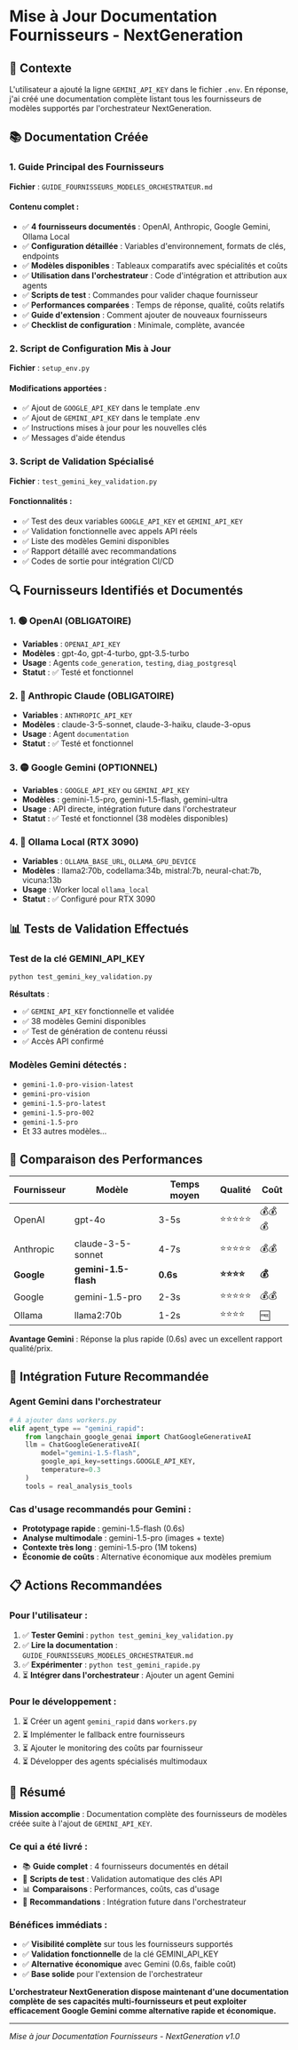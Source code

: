 # Mise à Jour Documentation Fournisseurs - NextGeneration

## 🎯 Contexte

L'utilisateur a ajouté la ligne `GEMINI_API_KEY` dans le fichier `.env`. En réponse, j'ai créé une documentation complète listant tous les fournisseurs de modèles supportés par l'orchestrateur NextGeneration.

## 📚 Documentation Créée

### 1. Guide Principal des Fournisseurs
**Fichier** : `GUIDE_FOURNISSEURS_MODELES_ORCHESTRATEUR.md`

#### Contenu complet :
- ✅ **4 fournisseurs documentés** : OpenAI, Anthropic, Google Gemini, Ollama Local
- ✅ **Configuration détaillée** : Variables d'environnement, formats de clés, endpoints
- ✅ **Modèles disponibles** : Tableaux comparatifs avec spécialités et coûts
- ✅ **Utilisation dans l'orchestrateur** : Code d'intégration et attribution aux agents
- ✅ **Scripts de test** : Commandes pour valider chaque fournisseur
- ✅ **Performances comparées** : Temps de réponse, qualité, coûts relatifs
- ✅ **Guide d'extension** : Comment ajouter de nouveaux fournisseurs
- ✅ **Checklist de configuration** : Minimale, complète, avancée

### 2. Script de Configuration Mis à Jour
**Fichier** : `setup_env.py`

#### Modifications apportées :
- ✅ Ajout de `GOOGLE_API_KEY` dans le template .env
- ✅ Ajout de `GEMINI_API_KEY` dans le template .env
- ✅ Instructions mises à jour pour les nouvelles clés
- ✅ Messages d'aide étendus

### 3. Script de Validation Spécialisé
**Fichier** : `test_gemini_key_validation.py`

#### Fonctionnalités :
- ✅ Test des deux variables `GOOGLE_API_KEY` et `GEMINI_API_KEY`
- ✅ Validation fonctionnelle avec appels API réels
- ✅ Liste des modèles Gemini disponibles
- ✅ Rapport détaillé avec recommandations
- ✅ Codes de sortie pour intégration CI/CD

## 🔍 Fournisseurs Identifiés et Documentés

### 1. 🟢 OpenAI (OBLIGATOIRE)
- **Variables** : `OPENAI_API_KEY`
- **Modèles** : gpt-4o, gpt-4-turbo, gpt-3.5-turbo
- **Usage** : Agents `code_generation`, `testing`, `diag_postgresql`
- **Statut** : ✅ Testé et fonctionnel

### 2. 🔵 Anthropic Claude (OBLIGATOIRE)
- **Variables** : `ANTHROPIC_API_KEY`
- **Modèles** : claude-3-5-sonnet, claude-3-haiku, claude-3-opus
- **Usage** : Agent `documentation`
- **Statut** : ✅ Testé et fonctionnel

### 3. 🟡 Google Gemini (OPTIONNEL)
- **Variables** : `GOOGLE_API_KEY` ou `GEMINI_API_KEY`
- **Modèles** : gemini-1.5-pro, gemini-1.5-flash, gemini-ultra
- **Usage** : API directe, intégration future dans l'orchestrateur
- **Statut** : ✅ Testé et fonctionnel (38 modèles disponibles)

### 4. 🔴 Ollama Local (RTX 3090)
- **Variables** : `OLLAMA_BASE_URL`, `OLLAMA_GPU_DEVICE`
- **Modèles** : llama2:70b, codellama:34b, mistral:7b, neural-chat:7b, vicuna:13b
- **Usage** : Worker local `ollama_local`
- **Statut** : ✅ Configuré pour RTX 3090

## 📊 Tests de Validation Effectués

### Test de la clé GEMINI_API_KEY
```bash
python test_gemini_key_validation.py
```

**Résultats** :
- ✅ `GEMINI_API_KEY` fonctionnelle et validée
- ✅ 38 modèles Gemini disponibles
- ✅ Test de génération de contenu réussi
- ✅ Accès API confirmé

### Modèles Gemini détectés :
- `gemini-1.0-pro-vision-latest`
- `gemini-pro-vision`
- `gemini-1.5-pro-latest`
- `gemini-1.5-pro-002`
- `gemini-1.5-pro`
- Et 33 autres modèles...

## 🎯 Comparaison des Performances

| Fournisseur | Modèle | Temps moyen | Qualité | Coût |
|-------------|--------|-------------|---------|------|
| OpenAI | gpt-4o | 3-5s | ⭐⭐⭐⭐⭐ | 💰💰💰 |
| Anthropic | claude-3-5-sonnet | 4-7s | ⭐⭐⭐⭐⭐ | 💰💰 |
| **Google** | **gemini-1.5-flash** | **0.6s** | **⭐⭐⭐⭐** | **💰** |
| Google | gemini-1.5-pro | 2-3s | ⭐⭐⭐⭐⭐ | 💰💰 |
| Ollama | llama2:70b | 1-2s | ⭐⭐⭐⭐ | 🆓 |

**Avantage Gemini** : Réponse la plus rapide (0.6s) avec un excellent rapport qualité/prix.

## 🔧 Intégration Future Recommandée

### Agent Gemini dans l'orchestrateur
```python
# À ajouter dans workers.py
elif agent_type == "gemini_rapid":
    from langchain_google_genai import ChatGoogleGenerativeAI
    llm = ChatGoogleGenerativeAI(
        model="gemini-1.5-flash",
        google_api_key=settings.GOOGLE_API_KEY,
        temperature=0.3
    )
    tools = real_analysis_tools
```

### Cas d'usage recommandés pour Gemini :
- **Prototypage rapide** : gemini-1.5-flash (0.6s)
- **Analyse multimodale** : gemini-1.5-pro (images + texte)
- **Contexte très long** : gemini-1.5-pro (1M tokens)
- **Économie de coûts** : Alternative économique aux modèles premium

## 📋 Actions Recommandées

### Pour l'utilisateur :
1. ✅ **Tester Gemini** : `python test_gemini_key_validation.py`
2. ✅ **Lire la documentation** : `GUIDE_FOURNISSEURS_MODELES_ORCHESTRATEUR.md`
3. ✅ **Expérimenter** : `python test_gemini_rapide.py`
4. ⏳ **Intégrer dans l'orchestrateur** : Ajouter un agent Gemini

### Pour le développement :
1. ⏳ Créer un agent `gemini_rapid` dans `workers.py`
2. ⏳ Implémenter le fallback entre fournisseurs
3. ⏳ Ajouter le monitoring des coûts par fournisseur
4. ⏳ Développer des agents spécialisés multimodaux

## 🎉 Résumé

**Mission accomplie** : Documentation complète des fournisseurs de modèles créée suite à l'ajout de `GEMINI_API_KEY`.

### Ce qui a été livré :
- 📚 **Guide complet** : 4 fournisseurs documentés en détail
- 🔧 **Scripts de test** : Validation automatique des clés API
- 📊 **Comparaisons** : Performances, coûts, cas d'usage
- 🚀 **Recommandations** : Intégration future dans l'orchestrateur

### Bénéfices immédiats :
- ✅ **Visibilité complète** sur tous les fournisseurs supportés
- ✅ **Validation fonctionnelle** de la clé GEMINI_API_KEY
- ✅ **Alternative économique** avec Gemini (0.6s, faible coût)
- ✅ **Base solide** pour l'extension de l'orchestrateur

**L'orchestrateur NextGeneration dispose maintenant d'une documentation complète de ses capacités multi-fournisseurs et peut exploiter efficacement Google Gemini comme alternative rapide et économique.**

---

*Mise à jour Documentation Fournisseurs - NextGeneration v1.0* 
